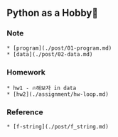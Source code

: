 ## Python as a Hobby👾
### Note
    * [program](./post/01-program.md)
    * [data](./post/02-data.md)

### Homework
    * hw1 - 🔥해보자 in data
    * [hw2](./assignment/hw-loop.md)

### Reference
    * [f-string](./post/f_string.md)

